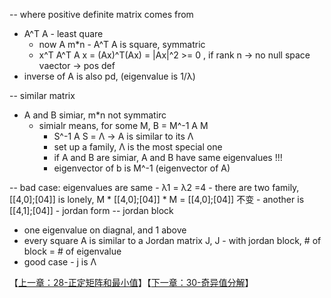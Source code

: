 -- where positive definite matrix comes from
  - A^T A - least quare 
    - now A m*n - A^T A is square, symmatric 
    - x^T A^T A x = (Ax)^T(Ax) = |Ax|^2 >= 0 , if rank n -> no null space vaector -> pos def 
  - inverse of A is also pd, (eigenvalue is 1/λ)

-- similar matrix
- A and B simiar, m*n not symmatirc 
  - simialr means, for some M, B = M^-1 A M 
    - S^-1 A S = Λ -> A is similar to its Λ
    - set up a family, Λ is the most special one 
    - if A and B are simiar, A and B have same eigenvalues !!! 
    - eigenvector of b is M^-1 (eigenvector of A)
    
-- bad case: eigenvalues are same
    - λ1 = λ2 =4
    - there are two family, [[4,0];[04]] is lonely, M * [[4,0];[04]] * M = [[4,0];[04]] 不变
    - another is  [[4,1];[04]]  - jordan form 
-- jordan block
  - one eigenvalue on diagnal, and 1 above 
  - every square A is similar to a Jordan matrix J, J - with jordan block, # of block = # of eigenvalue 
  - good case - j is Λ 
    
    
【[上一章：28-正定矩阵和最小值](../28-正定矩阵和最小值/28-正定矩阵和最小值.md)】【[下一章：30-奇异值分解](../30-奇异值分解/30-奇异值分解.md)】
